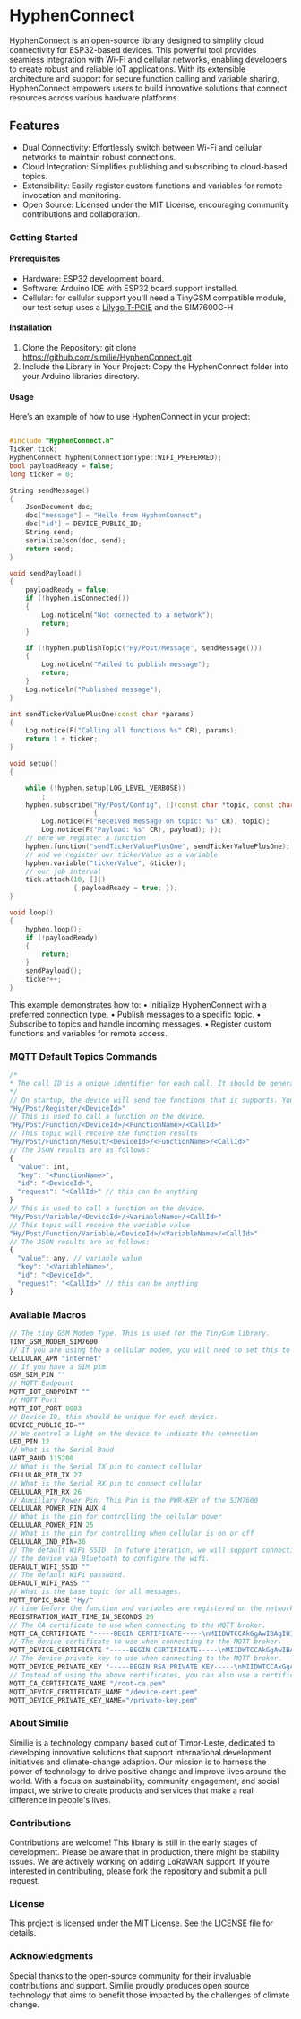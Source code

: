 # HyphenConnect

HyphenConnect is an open-source library designed to simplify cloud connectivity for ESP32-based devices. This powerful tool provides seamless integration with Wi-Fi and cellular networks, enabling developers to create robust and reliable IoT applications. With its extensible architecture and support for secure function calling and variable sharing, HyphenConnect empowers users to build innovative solutions that connect resources across various hardware platforms.

## Features

- Dual Connectivity: Effortlessly switch between Wi-Fi and cellular networks to maintain robust connections.
- Cloud Integration: Simplifies publishing and subscribing to cloud-based topics.
- Extensibility: Easily register custom functions and variables for remote invocation and monitoring.
- Open Source: Licensed under the MIT License, encouraging community contributions and collaboration.

### Getting Started

#### Prerequisites

- Hardware: ESP32 development board.
- Software: Arduino IDE with ESP32 board support installed.
- Cellular: for cellular support you'll need a TinyGSM compatible module, our test setup uses a [Lilygo T-PCIE](https://www.lilygo.cc/products/a-t-pcie) and the SIM7600G-H

#### Installation

1. Clone the Repository: git clone https://github.com/similie/HyphenConnect.git
2. Include the Library in Your Project: Copy the HyphenConnect folder into your Arduino libraries directory.

#### Usage

Here’s an example of how to use HyphenConnect in your project:

```cpp

#include "HyphenConnect.h"
Ticker tick;
HyphenConnect hyphen(ConnectionType::WIFI_PREFERRED);
bool payloadReady = false;
long ticker = 0;

String sendMessage()
{
    JsonDocument doc;
    doc["message"] = "Hello from HyphenConnect";
    doc["id"] = DEVICE_PUBLIC_ID;
    String send;
    serializeJson(doc, send);
    return send;
}

void sendPayload()
{
    payloadReady = false;
    if (!hyphen.isConnected())
    {
        Log.noticeln("Not connected to a network");
        return;
    }

    if (!hyphen.publishTopic("Hy/Post/Message", sendMessage()))
    {
        Log.noticeln("Failed to publish message");
        return;
    }
    Log.noticeln("Published message");
}

int sendTickerValuePlusOne(const char *params)
{
    Log.notice(F("Calling all functions %s" CR), params);
    return 1 + ticker;
}

void setup()
{

    while (!hyphen.setup(LOG_LEVEL_VERBOSE))
        ;
    hyphen.subscribe("Hy/Post/Config", [](const char *topic, const char *payload)
                     {
        Log.notice(F("Received message on topic: %s" CR), topic);
        Log.notice(F("Payload: %s" CR), payload); });
    // here we register a function
    hyphen.function("sendTickerValuePlusOne", sendTickerValuePlusOne);
    // and we register our tickerValue as a variable
    hyphen.variable("tickerValue", &ticker);
    // our job interval
    tick.attach(10, []()
                { payloadReady = true; });
}

void loop()
{
    hyphen.loop();
    if (!payloadReady)
    {
        return;
    }
    sendPayload();
    ticker++;
}
```

This example demonstrates how to:
• Initialize HyphenConnect with a preferred connection type.
• Publish messages to a specific topic.
• Subscribe to topics and handle incoming messages.
• Register custom functions and variables for remote access.

### MQTT Default Topics Commands

```javascript
/*
* The call ID is a unique identifier for each call. It should be generated by the calling application and sent to the request.
*/
// On startup, the device will send the functions that it supports. Your server-side application should retain these.
"Hy/Post/Register/<DeviceId>"
// This is used to call a function on the device.
"Hy/Post/Function/<DeviceId>/<FunctionName>/<CallId>"
// This topic will receive the function results
"Hy/Post/Function/Result/<DeviceId>/<FunctionName>/<CallId>"
// The JSON results are as follows:
{
  "value": int,
  "key": "<FunctionName>",
  "id": "<DeviceId>",
  "request": "<CallId>" // this can be anything
}
// This is used to call a function on the device.
"Hy/Post/Variable/<DeviceId>/<VariableName>/<CallId>"
// This topic will receive the variable value
"Hy/Post/Function/Variable/<DeviceId>/<VariableName>/<CallId>"
// The JSON results are as follows:
{
  "value": any, // variable value
  "key": "<VariableName>",
  "id": "<DeviceId>",
  "request": "<CallId>" // this can be anything
}
```

### Available Macros

```cpp
// The tiny GSM Modem Type. This is used for the TinyGsm library.
TINY_GSM_MODEM_SIM7600
// If you are using the a cellular modem, you will need to set this to the APN of your cellular network
CELLULAR_APN "internet"
// If you have a SIM pim
GSM_SIM_PIN ""
// MQTT Endpoint
MQTT_IOT_ENDPOINT ""
// MQTT Port
MQTT_IOT_PORT 8883
// Device ID, this should be unique for each device.
DEVICE_PUBLIC_ID=""
// We control a light on the device to indicate the connection
LED_PIN 12
// What is the Serial Baud
UART_BAUD 115200
// What is the Serial TX pin to connect cellular
CELLULAR_PIN_TX 27
// What is the Serial RX pin to connect cellular
CELLULAR_PIN_RX 26
// Auxillary Power Pin. This Pin is the PWR-KEY of the SIM7600
CELLULAR_POWER_PIN_AUX 4
// What is the pin for controlling the cellular power
CELLULAR_POWER_PIN 25
// What is the pin for controlling when cellular is on or off
CELLULAR_IND_PIN=36
// The default WiFi SSID. In future iteration, we will support connecting to
// the device via Bluetooth to configure the wifi.
DEFAULT_WIFI_SSID ""
// The default WiFi password.
DEFAULT_WIFI_PASS ""
// What is the base topic for all messages.
MQTT_TOPIC_BASE "Hy/"
// time before the function and variables are registered on the network
REGISTRATION_WAIT_TIME_IN_SECONDS 20
// The CA certificate to use when connecting to the MQTT broker.
MQTT_CA_CERTIFICATE "-----BEGIN CERTIFICATE-----\nMIIDWTCCAkGgAwIBAgIUI7z\n-----END CERTIFICATE-----\n"
// The device certificate to use when connecting to the MQTT broker.
MQTT_DEVICE_CERTIFICATE "-----BEGIN CERTIFICATE-----\nMIIDWTCCAkGgAwIBAgIUI7z\n-----END CERTIFICATE-----\n"
// The device private key to use when connecting to the MQTT broker.
MQTT_DEVICE_PRIVATE_KEY "-----BEGIN RSA PRIVATE KEY-----\nMIIDWTCCAkGgAwIBAgIUI7z\n-----END RSA PRIVATE KEY-----\n"
// Instead of using the above certificates, you can also use a certificate and private key file directly. In PlatformIO these files exist in the `data` folder.
MQTT_CA_CERTIFICATE_NAME "/root-ca.pem"
MQTT_DEVICE_CERTIFICATE_NAME "/device-cert.pem"
MQTT_DEVICE_PRIVATE_KEY_NAME="/private-key.pem"
```

### About Similie

Similie is a technology company based out of Timor-Leste, dedicated to developing innovative solutions that support international development initiatives and climate-change adaption. Our mission is to harness the power of technology to drive positive change and improve lives around the world. With a focus on sustainability, community engagement, and social impact, we strive to create products and services that make a real difference in people's lives.

### Contributions

Contributions are welcome! This library is still in the early stages of development. Please be aware that in production, there might be stability issues. We are actively working on adding LoRaWAN support. If you’re interested in contributing, please fork the repository and submit a pull request.

### License

This project is licensed under the MIT License. See the LICENSE file for details.

### Acknowledgments

Special thanks to the open-source community for their invaluable contributions and support. Similie proudly produces open source technology that aims to benefit those impacted by the challenges of climate change.
